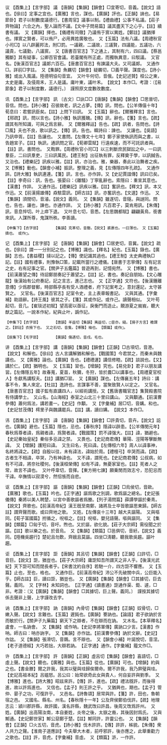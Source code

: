 <!-- { "loadSidebar": true } -->
议	【酉集上】【言字部】	議	【唐韻】【集韻】【韻會】□宜寄切，音義。【說文】語也。【徐曰】定事之宜也。【廣雅】言也，謀也。【廣韻】評也。【正韻】謪也。【易節卦】君子以制數度議德行。【書周官】議事以制。【禮曲禮】公事不私議。【莊子齊物論】六合之內，聖人論而不議。【文中子問易篇】議其盡天下之心乎。【註】續書有議。　又【廣韻】擇也。【儀禮有司徹】乃議侑于賔以異姓。【鄭註】議猶擇也。擇賔之賢者，可以侑尸，必用異姓廣敬也。　又【玉篇】法有八議。【周禮秋官小司□】以八辟麗邦法，附□罰。一議親，二議故，三議賢，四議能，五議功，六議貴，七議勤，八議賔。　又【唐書百官志】下之通上，其制有六，四曰議。【蔡邕獨斷】其有疑事，公卿百官會議。若臺閣有所正處，而獨執異意，曰駁議。　又官名。【後漢百官志】議郞六百石。【唐書百官志】有諫議大夫。又司議郞。　又通作□。詳前□字註。　又【集韻】魚羈切【韻會】疑羈切，□義平聲。謀度也。【詩小雅】或出入風議。陸德明協句音宜。　又叶牛何切，音俄。【史記述贊】桓公之東，太史是庸。及侵周禾，王人是議。庸叶東，議叶禾。　【說文】本作□。考證：〔【易節象】君子以制度數，議德行。〕　謹照原文度數改數度。 

讯	【酉集上】【言字部】	訊	〔古文〕□訙□□【唐韻】【集韻】【韻會】□思晉切，音信。問也。【詩小雅】召彼故老，訊之占夢。【傳】訊，問也。【公羊傳僖十年】荀息曰：君嘗訊臣矣。【註】上問下曰訊。　又【玉篇】辭也。【爾雅釋言】言也。【郉疏】訊，問以言也。【詩小雅】執訊獲醜。【傳】訊，辭也。【箋】言也。【疏】謂其有所知識，可與之爲言辭。　又【爾雅釋詁】告也。【疏】訊者，告問也。【詩□風】夫也不良，歌以訊之。【傳】訊，告也。韓詩曰：諫也。　又讓也。【吳語】乃訊申胥。【註】告讓也。　又書問。【左傳文十七年】鄭子家使執訊而與之書，以告趙宣子。【註】執訊，通訊問之官。【荀卿雲賦】行遠疾速，而不可託訊者與。【註】訊，書問也。　又鞫罪。【周禮秋官小司□】以三刺斷庶民獄訟之中，一曰訊羣臣，二曰訊羣吏，三曰訊萬民。【禮王制】出征執有罪，反釋奠于學，以訊馘告。　又治也。【禮樂記】訊疾以雅。【註】訊，亦治也。雅，樂器，奏此以治舞者之疾。　又【博雅】動也。【韻會小補】振訊，整理之義，見【左傳隱四年孔疏】。　又通作誶。【詩大雅】執訊連連。【箋】訊，言也。亦作誶。又【史記賈誼傳】訊曰已矣。【註】李奇曰：訊，告也。張晏曰：《離騷》丁寧亂辭也。索隱曰：重宣其意也。【漢書】作誶。　又通作迅。【禮樂記】訊疾以雅。【註】奮訊也。【釋文】訊，本又作迅。又【前漢揚雄傳】猋駭雲訊。【師古註】訊，亦奮訊也。【文選】作迅。　又【集韻】須閏切，音濬。【說文】義同。　又【集韻】雖遂切，音隧。與譢同。問也，告也，讓也，諫也。亦通作誶。　又【詩小雅】凡百君子，莫肯用訊。【朱傳】訊，音息悴切。叶上瘁下退。　又叶息七切，音悉。【左思魏都賦】翩翩黃鳥，銜書來訊。人謀所尊，鬼謀所秩。李善讀。

	【申集下】【衣字部】		【集韻】克革切，音礊。【說文】裘裹也。一曰薄也。　又【玉篇】擣也。　或作□。

记	【酉集上】【言字部】	記	【唐韻】【集韻】【韻會】□居吏切，音冀。【說文】疏也。【徐曰】謂一一分別記之也。【博雅】識也。【釋名】紀也。【玉篇】錄也。【廣韻】志也。【書益稷】撻以記之。【傳】使記識其過也。【禮王制】太史典禮執□記。【註】國有禮事，則豫執□策，記載所當行之禮儀。【唐書于志寧傳】左有記言之史，右有記事之官。【關尹子五鑑篇】昔遊再到，記憶宛然。　又【博雅】書也。【前漢蕭望之傳】待詔鄭朋奏記于蕭望之。【註】記，書也。奏記自朋始。【文心雕龍】後漢始有公府奏記，記之言志，進己志也。　又【正字通】文符也。【後漢鍾離意傳】少爲郡督郵，時部縣亭長有受人酒禮者，府下記案考之，意封還記，太守甚賢之。　又官名。【後漢百官志】記室令史，主上表章報書記。　又與其通。【字彙補】助語辭。【詩王風】彼其之子。【箋】其或作記。或作己。讀聲相似。　又叶苟起切，音几。【崔琰述初賦】望高密以亟征，戾衡門而造止。覿游夏之峩峩，聽大猷之篇記。一說本作紀，紀與止叶，譌作記。

	【申集下】【衣字部】		【唐韻】羊益切【集韻】夷益切，□音亦。縫。【揚子方言】襜謂之。【郭註】衣掖下也。　又之石切，音隻。【博雅】袖也。　【類篇】或作□。

	【辰集下】【毛字部】		【廣韻】傷遇切，音戍。毛也。

讲	【酉集上】【言字部】	講	【唐韻】【集韻】【韻會】【正韻】□古項切，音港。【說文】和解也。【徐曰】古人言講解猶和解也。【戰國策】今君禁之，而秦未與魏講也。　又【廣雅】論也。【廣韻】告也。【禮禮運】講信修睦。【疏】談說也。【又】講於仁。【疏】猶明也。　又【玉篇】習也。【增韻】究也。【易兌卦】君子以朋友講習。【左傳隱五年】故春蒐，夏苗，秋獮，冬狩，皆於農□以講事也。【周禮夏官校人】冬獻馬講馭夫。【註】講猶□習。　又【廣韻】謀也。【左傳襄五年】詩曰：講事不令，集人來定。【杜註】逸詩也。言謀事不善，當聚致賢人以定之。　又官名。【唐書百官志】國子監有直講四人，以經術講授。又【舊唐書職官志】集賢殿書院有侍講學士。　又山名。【山海經】泰室之山北三十里曰講山。　又與顜通。【前漢曹參傳】蕭何爲法，講若畫一。【史記】作顜。　又【字彙補】居□切，音媾。和也。【史記甘茂傳】樗里子與魏講罷兵。【註】講，讀曰媾。　【說文】本作□。

讳	【酉集上】【言字部】	諱	【唐韻】【集韻】【韻會】□許貴切，音卉。【說文】誋也。【廣韻】避也。【玉篇】隱也，忌也。【春秋序】隱諱以辟患。【公羊傳閔元年】春秋爲尊者諱，爲親者諱，爲賢者諱。【戰國策】罰不諱强大。【註】諱，猶避也。【史記秦始皇紀】秦俗多忌諱之禁。　又畏也。【史記商君傳】華陽、涇陽等擊斷無諱。　又【增韻】護短曰諱。　又生曰名，死曰諱。【左傳桓六年】周人以諱事神，名終將諱之。【疏】自殷以往，未有諱法，諱始於周。【禮檀弓】卒哭而諱。【疏】古者生不相諱，卒哭，乃有神諱也。　又不諱，謂死也。【史記商君傳】公叔病，如有不可諱，將奈社稷何。【後漢桓榮傳】如有不諱，無憂家室也。【註】死者人之常，故言不諱也。　又叶呼韋切，音揮。【東方朔七諫】願乗閒而效志兮，恐犯忌而干諱。卒撫情以寂漠兮，然怊悵而自悲。

讴	【酉集上】【言字部】	謳	【唐韻】【集韻】【韻會】【正韻】□烏侯切，音歐。【廣雅】歌也。【玉篇】吟也。【正字通】謳爲歌之別調，歌爲謳之總名。【史記張儀傳】秦將以美人聘楚，以宮中善歌謳者爲媵。【列子湯問篇】薛譚學謳於秦靑。【說文】齊歌也。【前漢高帝紀】漢王旣至南鄭，諸將及士卒皆歌謳思東歸。【師古註】謂齊聲而歌。或曰齊地之歌。　又姓。【左傳哀十三年】越大夫謳陽。　又與嘔同。【荀子富國篇】拊循之，唲嘔之。【註】唲嘔，嬰兒語聲。嘔與謳同。　又【集韻】【類篇】□匈于切，音吁。煦也。又於謳，欲化貌。【莊子大宗師】需役聞之於謳。【註】歌以樂之也。於音烏。　又【集韻】【類篇】□邕俱切，音紆。【說文】義同。【陸機吳趨行】楚妃且勿歎，齊娥且莫謳。四坐□淸聽，聽我歌吳趨。謳叶趨。

讵	【酉集上】【言字部】	詎	【唐韻】其呂切【集韻】【韻會】【正韻】臼許切，□音巨。【說文】詎，猶豈也。【莊子大宗師】庸詎知吾所謂天之非人乎。【後漢光武紀】天下詎可知而閉長者乎。【宋書沈約自序】若馳一介，四方詎不響應。　又【玉篇】止也，至也，格也。　又通作巨。【前漢高帝紀】沛公不先破關中兵，公巨能入乎。【師古註】巨，讀曰詎，猶豈也。　又【廣韻】【集韻】【韻會】□其據切，巨去聲。義同。　又【字林】未知詞也。　【正字通】《讀書通》詎通作渠、鉅、遽，□非。考證：〔又【廣韻】【集韻】【韻會】□其據切，巨上聲。義同。〕　謹按其據切係去聲非上聲，上字謹改去字。 

讷	【酉集上】【言字部】	訥	【唐韻】內骨切【集韻】【韻會】【正韻】奴骨切，□嫩入聲。【說文】言難也。【玉篇】遲鈍也。【廣韻】謇訥也。【論語】君子欲訥於言而敏於行。【關尹子九藥篇】窮天下之辯者，不在辯而在訥。　又木名。【本草釋名】盧會，一名訥會。　又【集韻】或作呐。【史記李將軍傳】廣訥口少言。【漢書】作呐。師古曰：呐亦訥字。　又【集韻】亦作詘。【前漢曹參傳】訥於文辭。【史記】作詘。　又【集韻】張滑切，音鵽。言不辯也。　又【韻會小補】叶諾悅切，音涅。【老子道德經】大巧若拙，大辯若訥。　【正字通】通作。【字彙補】籀文作□。

许	【酉集上】【言字部】	許	【唐韻】【正韻】虛呂切【集韻】【韻會】喜語切，□虛上聲。【說文】聽也。【廣雅】與也。【玉篇】從也。【廣韻】可也。【增韻】約與之也。【書金滕】爾之許我，我其以璧與珪歸俟爾命。爾不許我，我乃屛璧與珪。【史記高祖本紀】呂媼怒。呂公曰：始常欲奇此女與貴人，何自妄許與劉季。　又【博雅】進也。【詩大雅】昭兹來許。【傳】許，進也。【疏】禮法旣許，而後得進，故以許爲進也。　又信也。【孟子】則王許之乎。　又猶興也，期也。【孟子】管仲、晏子之功，可復許乎。　又邑名。【詩魯頌】居常與許。【箋】許，田也，魯朝宿之邑。　又國名、縣名、州名。【春秋隱十一年】公及齊侯鄭伯伐許。【疏】地理志云：潁川郡許縣，故許國，漢名許縣，魏武攺曰許昌，後周又攺爲許州。　又姓。【廣韻】出高陽汝南，本自姜姓，炎帝之後，太嶽之裔，其後因封爲氏。　又與鄦通。【史記鄭世家】鄦公惡鄭于楚。【註】鄦同許，許靈公也。　又【集韻】【韻會】【正韻】□火五切，音虎。【詩小雅】伐木許許。【傳】許許，柹貌。【朱傳】衆人共力之聲。【淮南子道應訓】今夫舉大木者，前呼邪許，後亦應之，此舉重勸力之歌也。【註】許，音虎。【字彙補】音虛。　又【類篇】滸，一作許。


